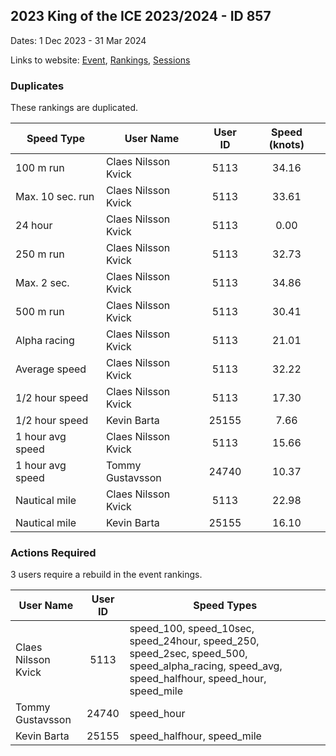 ## 2023 King of the ICE 2023/2024 - ID 857

Dates: 1 Dec 2023 - 31 Mar 2024

Links to website: [Event](https://www.gps-icesailing.com/default.aspx?mnu=event&val=857), [Rankings](https://www.gps-icesailing.com/default.aspx?mnu=eventranking&val=857), [Sessions](https://www.gps-icesailing.com/default.aspx?mnu=eventsessions&val=857)

### Duplicates

These rankings are duplicated.

| Speed Type | User Name | User ID | Speed (knots) |
| ---------- | --------- | :-----: | :-----------: |
| 100 m run | Claes Nilsson Kvick | 5113 | 34.16 |
| Max. 10 sec. run | Claes Nilsson Kvick | 5113 | 33.61 |
| 24 hour | Claes Nilsson Kvick | 5113 | 0.00 |
| 250 m run | Claes Nilsson Kvick | 5113 | 32.73 |
| Max. 2 sec. | Claes Nilsson Kvick | 5113 | 34.86 |
| 500 m run | Claes Nilsson Kvick | 5113 | 30.41 |
| Alpha racing | Claes Nilsson Kvick | 5113 | 21.01 |
| Average speed | Claes Nilsson Kvick | 5113 | 32.22 |
| 1/2 hour speed | Claes Nilsson Kvick | 5113 | 17.30 |
| 1/2 hour speed | Kevin Barta | 25155 | 7.66 |
| 1 hour avg speed | Claes Nilsson Kvick | 5113 | 15.66 |
| 1 hour avg speed | Tommy Gustavsson | 24740 | 10.37 |
| Nautical mile | Claes Nilsson Kvick | 5113 | 22.98 |
| Nautical mile | Kevin Barta | 25155 | 16.10 |

### Actions Required

3 users require a rebuild in the event rankings.

| User Name | User ID | Speed Types |
| --------- | :-----: | ----------- |
| Claes Nilsson Kvick | 5113 | speed_100, speed_10sec, speed_24hour, speed_250, speed_2sec, speed_500, speed_alpha_racing, speed_avg, speed_halfhour, speed_hour, speed_mile |
| Tommy Gustavsson | 24740 | speed_hour |
| Kevin Barta | 25155 | speed_halfhour, speed_mile |
